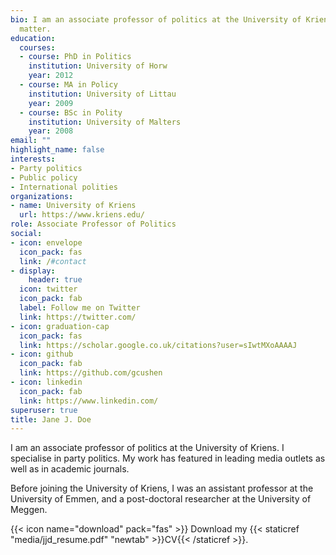```yaml
---
bio: I am an associate professor of politics at the University of Kriens. I specialise in party politics. My work has featured in leading media outlets as well as in academic journals.
  matter.
education:
  courses:
  - course: PhD in Politics
    institution: University of Horw
    year: 2012
  - course: MA in Policy
    institution: University of Littau
    year: 2009
  - course: BSc in Polity
    institution: University of Malters
    year: 2008
email: ""
highlight_name: false
interests:
- Party politics
- Public policy
- International polities
organizations:
- name: University of Kriens
  url: https://www.kriens.edu/
role: Associate Professor of Politics
social:
- icon: envelope
  icon_pack: fas
  link: /#contact
- display:
    header: true
  icon: twitter
  icon_pack: fab
  label: Follow me on Twitter
  link: https://twitter.com/
- icon: graduation-cap
  icon_pack: fas
  link: https://scholar.google.co.uk/citations?user=sIwtMXoAAAAJ
- icon: github
  icon_pack: fab
  link: https://github.com/gcushen
- icon: linkedin
  icon_pack: fab
  link: https://www.linkedin.com/
superuser: true
title: Jane J. Doe
---
```


I am an associate professor of politics at the University of Kriens. I specialise in party politics. My work has featured in leading media outlets as well as in academic journals.

Before joining the University of Kriens, I was an assistant professor at the University of Emmen, and a post-doctoral researcher at the University of Meggen.

{{< icon name="download" pack="fas" >}} Download my {{< staticref "media/jjd_resume.pdf" "newtab" >}}CV{{< /staticref >}}.

